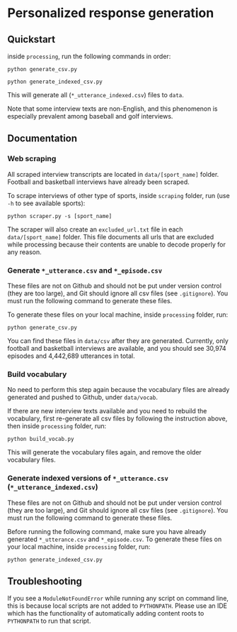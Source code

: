 # Personalized response generation

## Quickstart
inside `processing`, run the following commands in order:

```python generate_csv.py```

```python generate_indexed_csv.py```

This will generate all (`*_utterance_indexed.csv`) files to `data`.

Note that some interview texts are non-English, and this phenomenon is especially prevalent among baseball and golf interviews.

## Documentation
### Web scraping
All scraped interview transcripts are located in `data/[sport_name]` folder. Football and basketball interviews have already been scraped.

To scrape interviews of other type of sports, inside `scraping` folder, run (use `-h` to see available sports):

```python scraper.py -s [sport_name]```

The scraper will also create an `excluded_url.txt` file in each `data/[sport_name]` folder. This file documents all urls that are excluded while processing because their contents are unable to decode properly for any reason.

### Generate `*_utterance.csv` and `*_episode.csv`
These files are not on Github and should not be put under version control (they are too large), and Git should ignore all csv files (see `.gitignore`). You must run the following command to generate these files. 

To generate these files on your local machine, inside `processing` folder, run:

```python generate_csv.py```

You can find these files in `data/csv` after they are generated. Currently, only football and basketball interviews are available, and you should see 30,974 episodes and 4,442,689 utterances in total.

### Build vocabulary
No need to perform this step again because the vocabulary files are already generated and pushed to Github, under `data/vocab`.

If there are new interview texts available and you need to rebuild the vocabulary, first re-generate all csv files by following the instruction above, then inside `processing` folder, run:

```python build_vocab.py```

This will generate the vocabulary files again, and remove the older vocabulary files.

### Generate indexed versions of `*_utterance.csv` (`*_utterance_indexed.csv`)
These files are not on Github and should not be put under version control (they are too large), and Git should ignore all csv files (see `.gitignore`). You must run the following command to generate these files.

Before running the following command, make sure you have already generated `*_utterance.csv` and `*_episode.csv`. To generate these files on your local machine, inside `processing` folder, run:

```python generate_indexed_csv.py```

## Troubleshooting
If you see a `ModuleNotFoundError` while running any script on command line, this is because local scripts are not added to `PYTHONPATH`. Please use an IDE which has the functionality of automatically adding content roots to `PYTHONPATH` to run that script.
